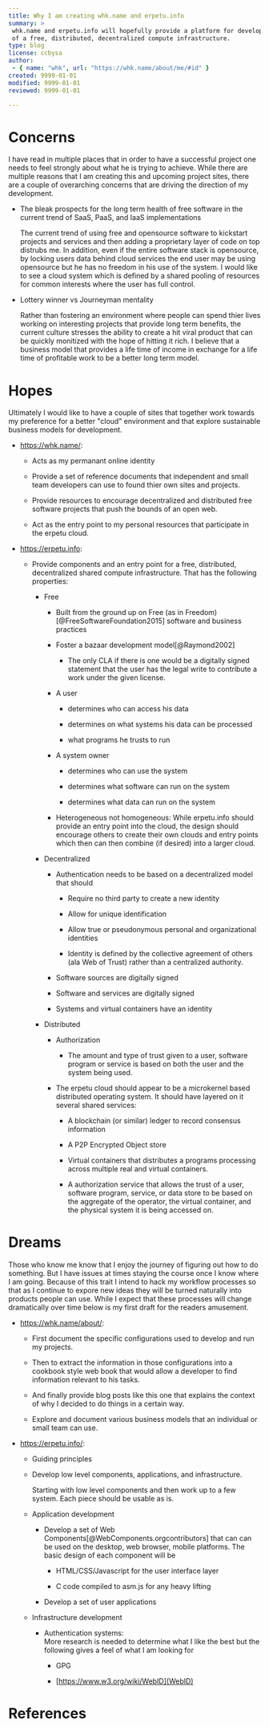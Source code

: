 ```yaml
---
title: Why I am creating whk.name and erpetu.info
summary: >
 whk.name and erpetu.info will hopefully provide a platform for development of small team open business models and
 of a free, distributed, decentralized compute infrastructure.
type: blog
license: ccbysa
author:
 - { name: "whk", url: "https://whk.name/about/me/#id" }
created: 9999-01-01
modified: 9999-01-01
reviewed: 9999-01-01

---
```


Concerns
========================================================================================================
I have read in multiple places that in order to have a successful project one needs to feel
strongly about what he is trying to achieve.  While there are multiple reasons that I am creating this and
upcoming project sites, there are a couple of overarching concerns that are driving the direction of my development.

* The bleak prospects for the long term health of free software in the current trend of SaaS, PaaS, and IaaS implementations

    The current trend of using free and opensource software to kickstart projects and services
    and then adding a proprietary layer of code on top distrubs me. In addition, even if the entire software stack
    is opensource, by locking users data behind cloud services the end user may be using opensource but he has
    no freedom in his use of the system.  I would like to see a cloud system which is defined by a shared pooling of
    resources for common interests where the user has full control.

* Lottery winner vs Journeyman mentality

    Rather than fostering an environment where people can spend thier lives working on interesting
    projects that provide long term benefits, the current culture stresses the ability to create a 
    hit viral product that can be quickly monitized with the hope of hitting it rich.   I believe that
    a business model that provides a life time of income in exchange for a life time of profitable work
    to be a better long term model.

Hopes
========================================================================================================
Ultimately I would like to have a couple of sites that together work towards my preference for a better  "cloud" environment
and that explore sustainable business models for development.

* <https://whk.name/>:

    * Acts as my permanant online identity

    * Provide a set of reference documents that independent and small team developers can
      use to found thier own sites and projects.

    * Provide resources to encourage decentralized and distributed free software
      projects that push the bounds of an open web.

    * Act as the entry point to my personal resources that participate in the erpetu cloud.
        
* <https://erpetu.info>:

    * Provide components and an entry point for a free, distributed, decentralized shared compute infrastructure.
      That has the following properties:

        * Free

            * Built from the ground up on Free (as in Freedom)[@FreeSoftwareFoundation2015] software and
              business practices

            * Foster a bazaar development model[@Raymond2002]

                * The only CLA if there is one would be a digitally signed statement that the user has
                  the legal write to contribute a work under the given license.

            * A user 
            
                * determines who can access his data
                
                * determines on what systems his data can be processed

                * what programs he trusts to run

            * A system owner 
            
                * determines who can use the system
                
                * determines what software can run on the system

                * determines what data can run on the system

            * Heterogeneous not homogeneous:  While erpetu.info should provide an entry point into the cloud, the design
              should encourage others to create their own clouds and entry points which then can then combine (if desired)
              into a larger cloud.

               

        * Decentralized

            * Authentication needs to be based on a decentralized model that should

                * Require no third party to create a new identity

                * Allow for unique identification

                * Allow true or pseudonymous personal and organizational identities

                * Identity is defined by the collective agreement of others (ala Web of Trust) rather than a centralized authority.

            * Software sources are digitally signed

            * Software and services are digitally signed

            * Systems and virtual containers have an identity


        * Distributed

             * Authorization

                 * The amount and type of trust given to a user, software program or service is based on both the user and
                   the system being used.

             * The erpetu cloud should appear to be a microkernel based distributed operating system.
               It should have layered on it several shared services:

                 * A blockchain (or similar) ledger to record consensus information

                 * A P2P Encrypted Object store 

                 * Virtual containers that distributes a programs processing across multiple real and virtual containers.

                 * A authorization service that allows the trust of a user, software program, service, or data store to
                   be based on the aggregate of the operator, the virtual container, and the physical system it is being
                   accessed on.



Dreams
========================================================================================================

Those who know me know that I enjoy the journey of figuring out how to do something. But I have issues
at times staying the course once I know where I am going.  Because of this trait I intend to
hack my workflow processes so that as I continue to expore new ideas they will be turned naturally into products
people can use.   While I expect that these processes will change dramatically over time below is my first 
draft for the readers amusement.

* <https://whk.name/about/>:

    * First document the specific configurations used to develop and run my projects.  

    * Then to extract the information in those configurations into a cookbook style web book
      that would allow a developer to find information relevant to his tasks.

    * And finally provide blog posts like this one that explains the context of why I decided
      to do things in a certain way.

    * Explore and document various business models that an individual or small team can use.

* <https://erpetu.info/>:
    
    * Guiding principles

    * Develop low level components, applications, and infrastructure.

      Starting with low level components and then work up to a few system.  Each piece should be usable as is.

    * Application development

        * Develop a set of Web Components[@WebComponents.orgcontributors] that can can be used on the desktop, web browser,
          mobile platforms.
          The basic design of each component will be

            * HTML/CSS/Javascript for the user interface layer

            * C code compiled to asm.js for any heavy lifting

        * Develop a set of user applications

    * Infrastructure development

        * Authentication systems:  
           More research is needed to determine
           what I like the best but the following gives a feel of what I am looking for

            * GPG

            * [https://www.w3.org/wiki/WebID](WebID)


References
===========================================================================================================

